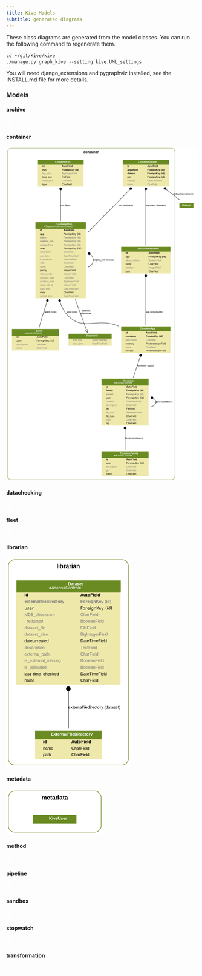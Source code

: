 ```yaml
---
title: Kive Models
subtitle: generated diagrams
---
```


These class diagrams are generated from the model classes. You can run the following command to regenerate them.

    cd ~/git/Kive/kive
    ./manage.py graph_kive --setting kive.UML_settings

You will need django_extensions and pygraphviz installed, see the INSTALL.md file for more details.

### Models ###
#### archive ####
![archive classes](archive.png)

#### container ####
![container classes](container.png)

#### datachecking ####
![datachecking classes](datachecking.png)

#### fleet ####
![fleet classes](fleet.png)

#### librarian ####
![librarian classes](librarian.png)

#### metadata ####
![metadata classes](metadata.png)

#### method ####
![method classes](method.png)

#### pipeline ####
![pipeline classes](pipeline.png)

#### sandbox ####
![sandbox classes](sandbox.png)

#### stopwatch ####
![stopwatch classes](stopwatch.png)

#### transformation ####
![transformation classes](transformation.png)

